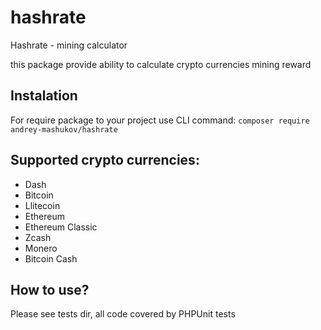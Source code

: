 # hashrate
Hashrate - mining calculator

this package provide ability to calculate crypto currencies mining reward 

## Instalation

For require package to your project use CLI command:  `composer require andrey-mashukov/hashrate`

## Supported crypto currencies:

* Dash   
* Bitcoin
* Llitecoin
* Ethereum
* Ethereum Classic
* Zcash
* Monero
* Bitcoin Cash

## How to use?

Please see tests dir, all code covered by PHPUnit tests

